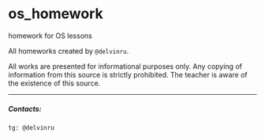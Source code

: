 # os_homework
homework for OS lessons

All homeworks created by `@delvinru`.

All works are presented for informational purposes only.
Any copying of information from this source is strictly prohibited.
The teacher is aware of the existence of this source.

------

##### Contacts:

`tg: @delvinru`